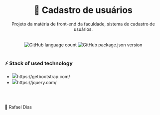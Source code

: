 <h1 align="center">
🔗 Cadastro de usuários
</h1>
<p align="center">Projeto da matéria de front-end da faculdade, sistema de cadastro de usuários.</p>
</br>
<div align="center" >
<img align="center" alt="GitHub language count" src="https://img.shields.io/github/languages/count/rafaeld108/Cadastro_usuario">
<img align="center" alt="GitHub package.json version" src="https://img.shields.io/github/package-json/v/rafaeld108/Cadastro_usuario?color=gre">
</div>
</br>
<h3>
⚡ Stack of used technology
</h3>
<ul>
<li><img src="https://simpleicons.org/icons/bootstrap.svg"></img><a>https://getbootstrap.com/</a></li>
<li><img src="https://simpleicons.org/icons/jquery.svg"></img><a>https://jquery.com/</a></li>
</ul>
</br>
</hr>
</br>
<p>🎫 Rafael Dias</p>